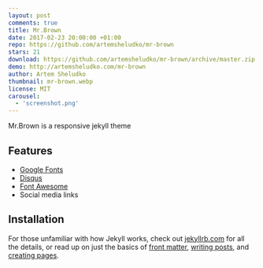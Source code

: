 ```yaml
---
layout: post
comments: true
title: Mr.Brown
date: 2017-02-23 20:00:00 +01:00
repo: https://github.com/artemsheludko/mr-brown
stars: 21
download: https://github.com/artemsheludko/mr-brown/archive/master.zip
demo: http://artemsheludko.com/mr-brown
author: Artem Sheludko
thumbnail: mr-brown.webp
license: MIT
carousel:
  - 'screenshot.png'
---
```


Mr.Brown is a responsive jekyll theme

## Features

* [Google Fonts](https://fonts.google.com/)
* [Disqus](https://disqus.com/)
* [Font Awesome](https://fontawesome.io/)
* Social media links

## Installation

For those unfamiliar with how Jekyll works, check out [jekyllrb.com](https://jekyllrb.com/) for all the details, or read up on just the basics of [front matter](https://jekyllrb.com/docs/frontmatter/), [writing posts](https://jekyllrb.com/docs/posts/), and [creating pages](https://jekyllrb.com/docs/pages/).
